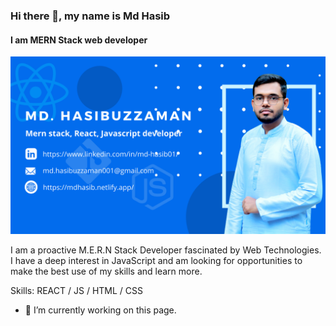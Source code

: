 ### Hi there 👋, my name is Md Hasib
#### I am MERN Stack web developer
![I am MERN Stack web developer](https://github.com/MdHasib01/MdHasib01/blob/main/httpsmdhasib.netlify.app.png)

I am a proactive M.E.R.N Stack Developer fascinated by Web Technologies. I have a deep interest in JavaScript and am looking for opportunities to
make the best use of my skills and learn more.

Skills: REACT / JS / HTML / CSS

- 🔭 I’m currently working on this page. 




